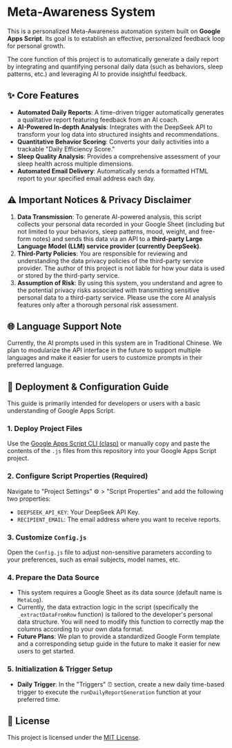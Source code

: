 # Meta-Awareness System

This is a personalized Meta-Awareness automation system built on **Google Apps Script**. Its goal is to establish an effective, personalized feedback loop for personal growth.

The core function of this project is to automatically generate a daily report by integrating and quantifying personal daily data (such as behaviors, sleep patterns, etc.) and leveraging AI to provide insightful feedback.

## ✨ Core Features

  - **Automated Daily Reports**: A time-driven trigger automatically generates a qualitative report featuring feedback from an AI coach.
  - **AI-Powered In-depth Analysis**: Integrates with the DeepSeek API to transform your log data into structured insights and recommendations.
  - **Quantitative Behavior Scoring**: Converts your daily activities into a trackable "Daily Efficiency Score."
  - **Sleep Quality Analysis**: Provides a comprehensive assessment of your sleep health across multiple dimensions.
  - **Automated Email Delivery**: Automatically sends a formatted HTML report to your specified email address each day.

## ⚠️ Important Notices & Privacy Disclaimer

1.  **Data Transmission**: To generate AI-powered analysis, this script collects your personal data recorded in your Google Sheet (including but not limited to your behaviors, sleep patterns, mood, weight, and free-form notes) and sends this data via an API to a **third-party Large Language Model (LLM) service provider (currently DeepSeek)**.
2.  **Third-Party Policies**: You are responsible for reviewing and understanding the data privacy policies of the third-party service provider. The author of this project is not liable for how your data is used or stored by the third-party service.
3.  **Assumption of Risk**: By using this system, you understand and agree to the potential privacy risks associated with transmitting sensitive personal data to a third-party service. Please use the core AI analysis features only after a thorough personal risk assessment.

## 🌐 Language Support Note

Currently, the AI prompts used in this system are in Traditional Chinese. We plan to modularize the API interface in the future to support multiple languages and make it easier for users to customize prompts in their preferred language.

## 🚀 Deployment & Configuration Guide

This guide is primarily intended for developers or users with a basic understanding of Google Apps Script.

### 1\. Deploy Project Files

Use the [Google Apps Script CLI (clasp)](https://github.com/google/clasp) or manually copy and paste the contents of the `.js` files from this repository into your Google Apps Script project.

### 2\. Configure Script Properties (Required)

Navigate to "Project Settings" ⚙️ \> "Script Properties" and add the following two properties:

  - `DEEPSEEK_API_KEY`: Your DeepSeek API Key.
  - `RECIPIENT_EMAIL`: The email address where you want to receive reports.

### 3\. Customize `Config.js`

Open the `Config.js` file to adjust non-sensitive parameters according to your preferences, such as email subjects, model names, etc.

### 4\. Prepare the Data Source

  - This system requires a Google Sheet as its data source (default name is `MetaLog`).
  - Currently, the data extraction logic in the script (specifically the `_extractDataFromRow` function) is tailored to the developer's personal data structure. You will need to modify this function to correctly map the columns according to your own data format.
  - **Future Plans**: We plan to provide a standardized Google Form template and a corresponding setup guide in the future to make it easier for new users to get started.

### 5\. Initialization & Trigger Setup

  - **Daily Trigger**: In the "Triggers" ⏰ section, create a new daily time-based trigger to execute the `runDailyReportGeneration` function at your preferred time.

## 📄 License

This project is licensed under the [MIT License](./LICENSE).